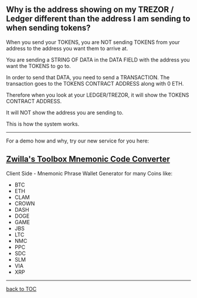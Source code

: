 ## Why is the address showing on my TREZOR / Ledger different than the address I am sending to when sending tokens?


When you send your TOKENS, you are NOT sending TOKENS from your address
to the address you want them to arrive at.

You are sending a STRING OF DATA in the DATA FIELD with the address you
want the TOKENS to go to.

In order to send that DATA, you need to send a TRANSACTION. The
transaction goes to the TOKENS CONTRACT ADDRESS along with 0 ETH.

Therefore when you look at your LEDGER/TREZOR, it will show the TOKENS
CONTRACT ADDRESS.

It will NOT show the address you are sending to.

This is how the system works.

***
For a demo how and why, try our new service for you here: 

## [Zwilla's Toolbox Mnemonic Code Converter](https://mytokenwallet.com/bip39.html)

Client Side - Mnemonic Phrase Wallet Generator for many Coins like:

* BTC
* ETH
* CLAM
* CROWN
* DASH
* DOGE
* GAME
* JBS
* LTC
* NMC
* PPC
* SDC
* SLM
* VIA
* XRP


***
[back to TOC](https://github.com/Zwilla/mytokenwallet.com/blob/master/docs/DOCS-TOC.md)

